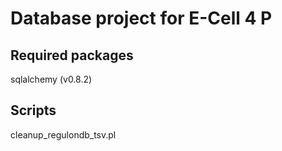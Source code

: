 Database project for E-Cell 4 P
===========

Required packages
-----------
sqlalchemy (v0.8.2)

Scripts
-----------
cleanup_regulondb_tsv.pl